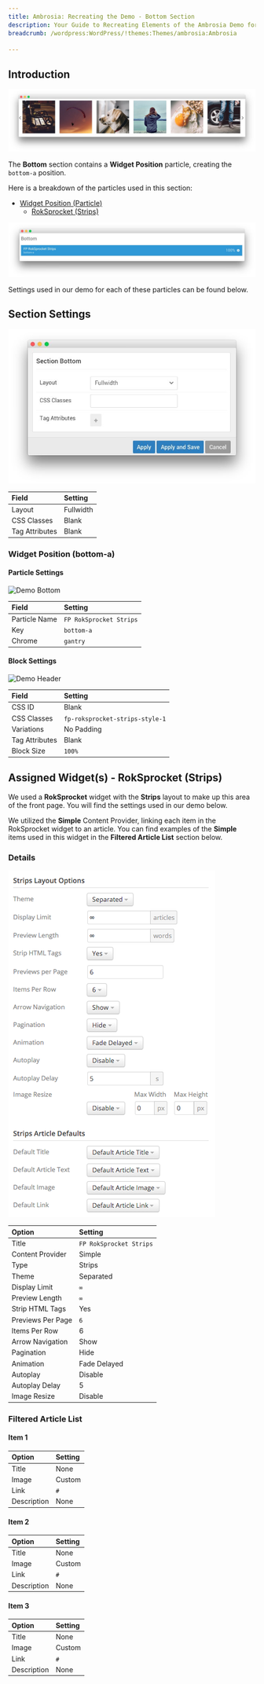 ```yaml
---
title: Ambrosia: Recreating the Demo - Bottom Section
description: Your Guide to Recreating Elements of the Ambrosia Demo for WordPress
breadcrumb: /wordpress:WordPress/!themes:Themes/ambrosia:Ambrosia

---
```


## Introduction

![](assets/demo_bottom.jpeg)

The **Bottom** section contains a **Widget Position** particle, creating the `bottom-a` position.

Here is a breakdown of the particles used in this section:

* [Widget Position (Particle)](#widget-position-(bottom-a))
    - [RokSprocket (Strips)](#assigned-widget(s)---roksprocket-(strips))

![](assets/home_bottom.jpeg)

Settings used in our demo for each of these particles can be found below.

## Section Settings

![](assets/demo_bottom_settings.jpeg)

| Field          | Setting   |
| :-----         | :-----    |
| Layout         | Fullwidth |
| CSS Classes    | Blank     |
| Tag Attributes | Blank     |

### Widget Position (bottom-a)

#### Particle Settings

![Demo Bottom](demo_bottom_1.jpeg)

| Field         | Setting                 |
| :-----        | :-----                  |
| Particle Name | `FP RokSprocket Strips` |
| Key           | `bottom-a`              |
| Chrome        | `gantry`                |

#### Block Settings

![Demo Header](demo_bottom_2.png)

| Field          | Setting                         |
| :-----         | :-----                          |
| CSS ID         | Blank                           |
| CSS Classes    | `fp-roksprocket-strips-style-1` |
| Variations     | No Padding                      |
| Tag Attributes | Blank                           |
| Block Size     | `100%`                          |

## Assigned Widget(s) - RokSprocket (Strips)

We used a **RokSprocket** widget with the **Strips** layout to make up this area of the front page. You will find the settings used in our demo below.

We utilized the **Simple** Content Provider, linking each item in the RokSprocket widget to an article. You can find examples of the **Simple** items used in this widget in the **Filtered Article List** section below.

### Details

![](assets/demo_bottom_3.png)

| Option            | Setting                 |
| :-----            | :-----                  |
| Title             | `FP RokSprocket Strips` |
| Content Provider  | Simple                  |
| Type              | Strips                  |
| Theme             | Separated               |
| Display Limit     | `∞`                     |
| Preview Length    | `∞`                     |
| Strip HTML Tags   | Yes                     |
| Previews Per Page | `6`                     |
| Items Per Row     | 6                       |
| Arrow Navigation  | Show                    |
| Pagination        | Hide                    |
| Animation         | Fade Delayed            |
| Autoplay          | Disable                 |
| Autoplay Delay    | 5                       |
| Image Resize      | Disable                 |

### Filtered Article List

#### Item 1

| Option      | Setting |
| :-----      | :------ |
| Title       | None    |
| Image       | Custom  |
| Link        | `#`     |
| Description | None    |

#### Item 2

| Option      | Setting |
| :-----      | :------ |
| Title       | None    |
| Image       | Custom  |
| Link        | `#`     |
| Description | None    |

#### Item 3

| Option      | Setting |
| :-----      | :------ |
| Title       | None    |
| Image       | Custom  |
| Link        | `#`     |
| Description | None    |

